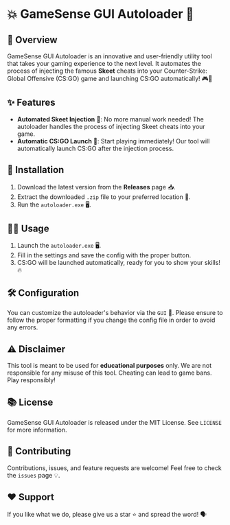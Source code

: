 # 💥 GameSense GUI Autoloader 🔫

## 🎯 Overview 

GameSense GUI Autoloader is an innovative and user-friendly utility tool that takes your gaming experience to the next level. It automates the process of injecting the famous **Skeet** cheats into your Counter-Strike: Global Offensive (CS:GO) game and launching CS:GO automatically! 🎮🚀

## ✨ Features 

- **Automated Skeet Injection** 💉: No more manual work needed! The autoloader handles the process of injecting Skeet cheats into your game.
- **Automatic CS:GO Launch** 🚀: Start playing immediately! Our tool will automatically launch CS:GO after the injection process.

## 💽 Installation

1. Download the latest version from the **Releases** page 📥.
2. Extract the downloaded `.zip` file to your preferred location 📂.
3. Run the `autoloader.exe` 🖥️.

## 🏃‍♂️ Usage

1. Launch the `autoloader.exe` 🖥️.
2. Fill in the settings and save the config with the proper button.
3. CS:GO will be launched automatically, ready for you to show your skills! 🔥

## 🛠️ Configuration 

You can customize the autoloader's behavior via the `GUI` 📝. Please ensure to follow the proper formatting if you change the config file in order to avoid any errors.

## ⚠️ Disclaimer 

This tool is meant to be used for **educational purposes** only. We are not responsible for any misuse of this tool. Cheating can lead to game bans. Play responsibly! 

## 📚 License 

GameSense GUI Autoloader is released under the MIT License. See `LICENSE` for more information.

## 🙌 Contributing 

Contributions, issues, and feature requests are welcome! Feel free to check the `issues` page 💡.

## ❤️ Support 

If you like what we do, please give us a star ⭐ and spread the word! 🗣️
